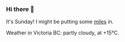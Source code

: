 ### Hi there :wave:

It's Sunday! I might be putting some [miles](https://www.strava.com/athletes/889963) in.

Weather in Victoria BC: partly cloudy, at +15°C.
